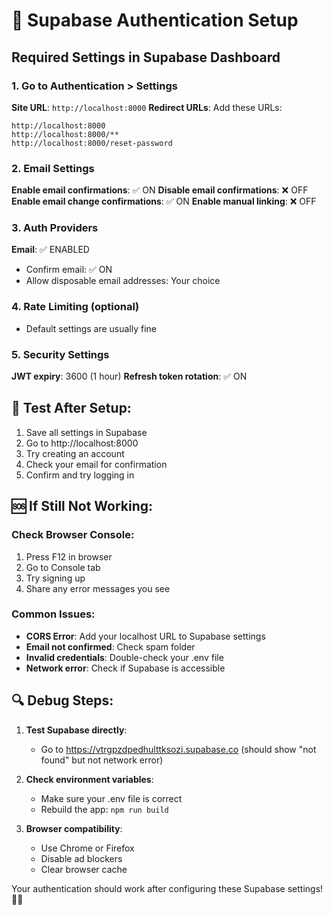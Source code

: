 # 🔐 Supabase Authentication Setup

## Required Settings in Supabase Dashboard

### 1. Go to Authentication > Settings

**Site URL**: `http://localhost:8000`
**Redirect URLs**: Add these URLs:
```
http://localhost:8000
http://localhost:8000/**
http://localhost:8000/reset-password
```

### 2. Email Settings

**Enable email confirmations**: ✅ ON
**Disable email confirmations**: ❌ OFF  
**Enable email change confirmations**: ✅ ON
**Enable manual linking**: ❌ OFF

### 3. Auth Providers

**Email**: ✅ ENABLED
- Confirm email: ✅ ON
- Allow disposable email addresses: Your choice

### 4. Rate Limiting (optional)
- Default settings are usually fine

### 5. Security Settings
**JWT expiry**: 3600 (1 hour)
**Refresh token rotation**: ✅ ON

## 🧪 Test After Setup:

1. Save all settings in Supabase
2. Go to http://localhost:8000
3. Try creating an account
4. Check your email for confirmation
5. Confirm and try logging in

## 🆘 If Still Not Working:

### Check Browser Console:
1. Press F12 in browser
2. Go to Console tab
3. Try signing up
4. Share any error messages you see

### Common Issues:
- **CORS Error**: Add your localhost URL to Supabase settings
- **Email not confirmed**: Check spam folder
- **Invalid credentials**: Double-check your .env file
- **Network error**: Check if Supabase is accessible

## 🔍 Debug Steps:

1. **Test Supabase directly**: 
   - Go to https://vtrgpzdpedhulttksozi.supabase.co (should show "not found" but not network error)

2. **Check environment variables**:
   - Make sure your .env file is correct
   - Rebuild the app: `npm run build`

3. **Browser compatibility**:
   - Use Chrome or Firefox
   - Disable ad blockers
   - Clear browser cache

Your authentication should work after configuring these Supabase settings! 🚛✨